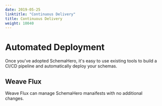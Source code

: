 ```yaml
---
date: 2019-05-25
linktitle: "Continuous Delivery"
title: Continuous Delivery
weight: 10040
---
```


# Automated Deployment

Once you've adopted SchemaHero, it's easy to use existing tools to build a CI/CD pipeline and automatically deploy your schemas.

## Weave Flux

Weave Flux can manage SchemaHero manaifests with no additional changes.
